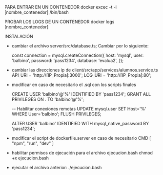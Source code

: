 PARA ENTRAR EN UN CONTENEDOR
docker excec -t -i [nombre_contenedor] /bin/bash

PROBAR LOS LOGS DE UN CONTENEDOR
docker logs [nombre_contenedor]


<!-------------------------------------------------------------------------------->
INSTALACIÓN
- cambiar el archivo server/src/database.ts; Cambiar por lo siguiente:

    const connection = mysql.createConnection({
            host: 'mysql',
            user: 'balbino',
            password: 'pass1234',
            database: 'evalua2',
    });

- cambiar las direcciones ip de client/src/app/services/alumnos.service.ts
    API_URI = 'http://[IP_Propia]:3000';
    LOG_URI = 'http://[IP_Propia]:80';

- modificar en caso de necesitarlo el .sql con los scripts finales

    CREATE USER 'balbino'@'%' IDENTIFIED BY 'pass1234';
    GRANT ALL PRIVILEGES ON *.* TO 'balbino'@'%';

    -- Habilitar conexiones remotas
    UPDATE mysql.user SET Host='%' WHERE User='balbino';
    FLUSH PRIVILEGES;

    ALTER USER 'balbino' IDENTIFIED WITH mysql_native_password BY 'pass1234';

- modificar el script de dockerfile.server en caso de necesitarlo
    CMD [ "npm", "run", "dev" ]
    
- habilitar permisos de ejecución para el archivo ejecucion.bash
    chmod +x ejecucion.bash
   
- ejecutar el archivo anterior: ./ejecucion.bash
